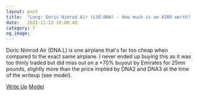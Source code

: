 ```yaml
---
layout: post
title:  "Long: Doric Nimrod Air (LSE:DNA) - How much is an A380 worth? More! (A380 for reference)"
date:   2021-11-22 10:00:40
category: f
og_image:
---
```


Doric Nimrod Air (DNA.L) is one airplane that's far too cheap when compared to the exact same airplane. I never ended up buying this as it was too thinly traded but did miss out on a +70% buyout by Emirates for 25mn pounds, slightly more than the price implied by DNA2 and DNA3 at the time of the writeup (see model).


<a href="https://csahil.github.io/assets/DNA.pdf">Write Up</a>
<a href="https://csahil.github.io/assets/DNA_model.xlsx">Model</a>
